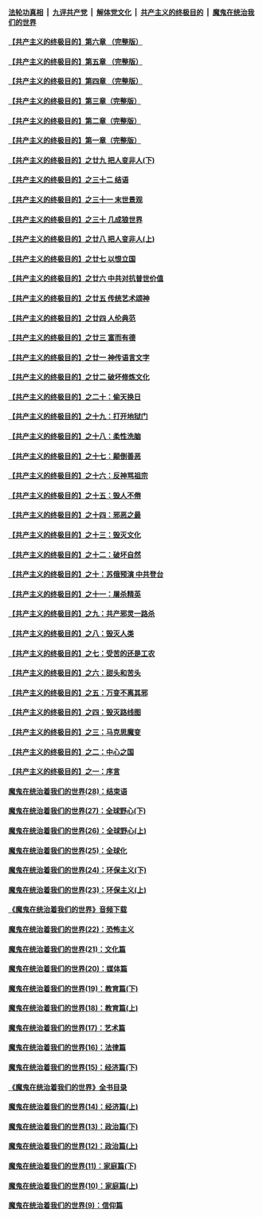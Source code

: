 

####  [法轮功真相](../../../../basic/blob/master/README.md?t=04300331) &nbsp;|&nbsp; [九评共产党](../../../../9ping.md/blob/master/README.md?t=04300331) &nbsp;|&nbsp; [解体党文化](../../../../jtdwh.md/blob/master/README.md?t=04300331)  &nbsp;|&nbsp; [共产主义的终极目的](../../../../gczydzjmd.md/blob/master/README.md?t=04300331) &nbsp;|&nbsp; [魔鬼在统治我们的世界](../../../../mgztzwmdsj.md/blob/master/README.md?t=04300331) 

#### [【共产主义的终极目的】第六章 （完整版）](../pages/nsc422/n11428913.md?t=04300331) 

#### [【共产主义的终极目的】第五章 （完整版）](../pages/nsc422/n11428912.md?t=04300331) 

#### [【共产主义的终极目的】第四章 （完整版）](../pages/nsc422/n11428907.md?t=04300331) 

#### [【共产主义的终极目的】第三章（完整版）](../pages/nsc422/n11428848.md?t=04300331) 

#### [【共产主义的终极目的】第二章（完整版）](../pages/nsc422/n11428831.md?t=04300331) 

#### [【共产主义的终极目的】第一章（完整版）](../pages/nsc422/n11417651.md?t=04300331) 

#### [【共产主义的终极目的】之廿九 把人变非人(下)](../pages/nsc422/n11344140.md?t=04300331) 

#### [【共产主义的终极目的】之三十二 结语](../pages/nsc422/n11360535.md?t=04300331) 

#### [【共产主义的终极目的】之三十一 末世景观](../pages/nsc422/n11351129.md?t=04300331) 

#### [【共产主义的终极目的】之三十 几成狼世界](../pages/nsc422/n11348280.md?t=04300331) 

#### [【共产主义的终极目的】之廿八 把人变非人(上)](../pages/nsc422/n11340492.md?t=04300331) 

#### [【共产主义的终极目的】之廿七 以恨立国](../pages/nsc422/n11336944.md?t=04300331) 

#### [【共产主义的终极目的】之廿六 中共对抗普世价值](../pages/nsc422/n11324785.md?t=04300331) 

#### [【共产主义的终极目的】之廿五 传统艺术颂神](../pages/nsc422/n11296396.md?t=04300331) 

#### [【共产主义的终极目的】之廿四 人伦典范](../pages/nsc422/n11296397.md?t=04300331) 

#### [【共产主义的终极目的】之廿三 富而有德](../pages/nsc422/n11283598.md?t=04300331) 

#### [【共产主义的终极目的】之廿一 神传语言文字](../pages/nsc422/n11263265.md?t=04300331) 

#### [【共产主义的终极目的】之廿二 破坏修炼文化](../pages/nsc422/n11245728.md?t=04300331) 

#### [【共产主义的终极目的】之二十：偷天换日](../pages/nsc422/n11238846.md?t=04300331) 

#### [【共产主义的终极目的】之十九：打开地狱门](../pages/nsc422/n11206376.md?t=04300331) 

#### [【共产主义的终极目的】之十八：柔性洗脑](../pages/nsc422/n11199994.md?t=04300331) 

#### [【共产主义的终极目的】之十七：颠倒善恶](../pages/nsc422/n11179782.md?t=04300331) 

#### [【共产主义的终极目的】之十六：反神骂祖宗](../pages/nsc422/n11166798.md?t=04300331) 

#### [【共产主义的终极目的】之十五：毁人不倦](../pages/nsc422/n11166792.md?t=04300331) 

#### [【共产主义的终极目的】之十四：邪恶之最](../pages/nsc422/n11150249.md?t=04300331) 

#### [【共产主义的终极目的】之十三：毁灭文化](../pages/nsc422/n11135227.md?t=04300331) 

#### [【共产主义的终极目的】之十二：破坏自然](../pages/nsc422/n11135214.md?t=04300331) 

#### [【共产主义的终极目的】之十：苏俄预演 中共登台](../pages/nsc422/n11118424.md?t=04300331) 

#### [【共产主义的终极目的】之十一：屠杀精英](../pages/nsc422/n11118442.md?t=04300331) 

#### [【共产主义的终极目的】之九：共产邪灵一路杀](../pages/nsc422/n11114139.md?t=04300331) 

#### [【共产主义的终极目的】之八：毁灭人类](../pages/nsc422/n11108503.md?t=04300331) 

#### [【共产主义的终极目的】之七：受苦的还是工农](../pages/nsc422/n11101809.md?t=04300331) 

#### [【共产主义的终极目的】之六：甜头和苦头](../pages/nsc422/n11096971.md?t=04300331) 

#### [【共产主义的终极目的】之五：万变不离其邪](../pages/nsc422/n11091285.md?t=04300331) 

#### [【共产主义的终极目的】之四：毁灭路线图](../pages/nsc422/n11086284.md?t=04300331) 

#### [【共产主义的终极目的】之三：马克思魔变](../pages/nsc422/n11061941.md?t=04300331) 

#### [【共产主义的终极目的】之二：中心之国](../pages/nsc422/n11047728.md?t=04300331) 

#### [【共产主义的终极目的】之一：序言](../pages/nsc422/n11086077.md?t=04300331) 

#### [魔鬼在统治着我们的世界(28)：结束语](../pages/nsc422/n10936246.md?t=04300331) 

#### [魔鬼在统治着我们的世界(27)：全球野心(下)](../pages/nsc422/n10928319.md?t=04300331) 

#### [魔鬼在统治着我们的世界(26)：全球野心(上)](../pages/nsc422/n10900318.md?t=04300331) 

#### [魔鬼在统治着我们的世界(25)：全球化](../pages/nsc422/n10788205.md?t=04300331) 

#### [魔鬼在统治着我们的世界(24)：环保主义(下)](../pages/nsc422/n10695307.md?t=04300331) 

#### [魔鬼在统治着我们的世界(23)：环保主义(上)](../pages/nsc422/n10688613.md?t=04300331) 

#### [《魔鬼在统治着我们的世界》音频下载](../pages/nsc422/n10635553.md?t=04300331) 

#### [魔鬼在统治着我们的世界(22)：恐怖主义](../pages/nsc422/n10614727.md?t=04300331) 

#### [魔鬼在统治着我们的世界(21)：文化篇](../pages/nsc422/n10597706.md?t=04300331) 

#### [魔鬼在统治着我们的世界(20)：媒体篇](../pages/nsc422/n10586579.md?t=04300331) 

#### [魔鬼在统治着我们的世界(19)：教育篇(下)](../pages/nsc422/n10564808.md?t=04300331) 

#### [魔鬼在统治着我们的世界(18)：教育篇(上)](../pages/nsc422/n10526970.md?t=04300331) 

#### [魔鬼在统治着我们的世界(17)：艺术篇](../pages/nsc422/n10499093.md?t=04300331) 

#### [魔鬼在统治着我们的世界(16)：法律篇](../pages/nsc422/n10485969.md?t=04300331) 

#### [魔鬼在统治着我们的世界(15)：经济篇(下)](../pages/nsc422/n10469975.md?t=04300331) 

#### [《魔鬼在统治着我们的世界》全书目录](../pages/nsc422/n10464261.md?t=04300331) 

#### [魔鬼在统治着我们的世界(14)：经济篇(上)](../pages/nsc422/n10457370.md?t=04300331) 

#### [魔鬼在统治着我们的世界(13)：政治篇(下)](../pages/nsc422/n10448270.md?t=04300331) 

#### [魔鬼在统治着我们的世界(12)：政治篇(上)](../pages/nsc422/n10444576.md?t=04300331) 

#### [魔鬼在统治着我们的世界(11)：家庭篇(下)](../pages/nsc422/n10440961.md?t=04300331) 

#### [魔鬼在统治着我们的世界(10)：家庭篇(上)](../pages/nsc422/n10435448.md?t=04300331) 

#### [魔鬼在统治着我们的世界(9)：信仰篇](../pages/nsc422/n10432159.md?t=04300331) 

